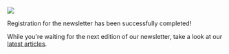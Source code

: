 ![](../../img/icon-success-black.png)

Registration for the newsletter has been successfully completed!

While you're waiting for the next edition of our newsletter, take a look at our [latest articles](./news/index.html).


